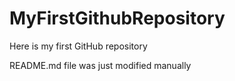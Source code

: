 # MyFirstGithubRepository
Here is my first GitHub repository

README.md file was just modified manually
